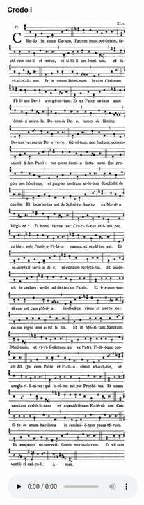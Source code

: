 ### Credo I

![](images/credo-i.jpg)

<audio src="http://www.ccwatershed.org/audio/djc_credo_01_mp3_2/download/" preload="none" controls="controls"></audio>
